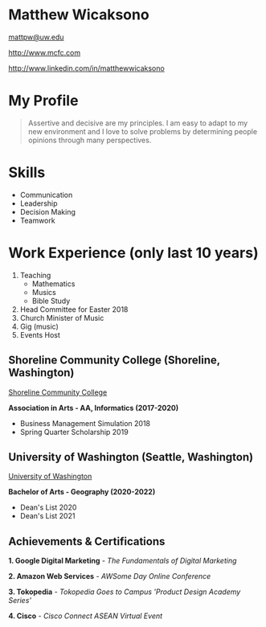 # Matthew Wicaksono

mattpw@uw.edu

http://www.mcfc.com

http://www.linkedin.com/in/matthewwicaksono

# My Profile

> Assertive and decisive are my principles. I am easy to adapt to my new environment and I love to solve problems by determining people opinions through many perspectives.

# Skills
* Communication
* Leadership
* Decision Making
* Teamwork

# Work Experience (only last 10 years)

1. Teaching
    - Mathematics 
    - Musics
    - Bible Study
2. Head Committee for Easter 2018
3. Church Minister of Music
4. Gig (music)
5. Events Host

## Shoreline Community College (Shoreline, Washington)

[Shoreline Community College](https://www.shoreline.edu/) 

**Association in Arts - AA, Informatics (2017-2020)**

- Business Management Simulation 2018
- Spring Quarter Scholarship 2019 

## University of Washington (Seattle, Washington)
[University of Washington](https://geography.washington.edu/)

**Bachelor of Arts - Geography (2020-2022)**

- Dean's List 2020
- Dean's List 2021

## Achievements & Certifications

**1. Google Digital Marketing** - _The Fundamentals of Digital Marketing_

**2. Amazon Web Services** - _AWSome Day Online Conference_

**3. Tokopedia** - _Tokopedia Goes to Campus 'Product Design Academy Series'_

**4. Cisco** - _Cisco Connect ASEAN Virtual Event_





[University 1]: https://www.shoreline.edu/
[University 2]: https://geography.washington.edu/
